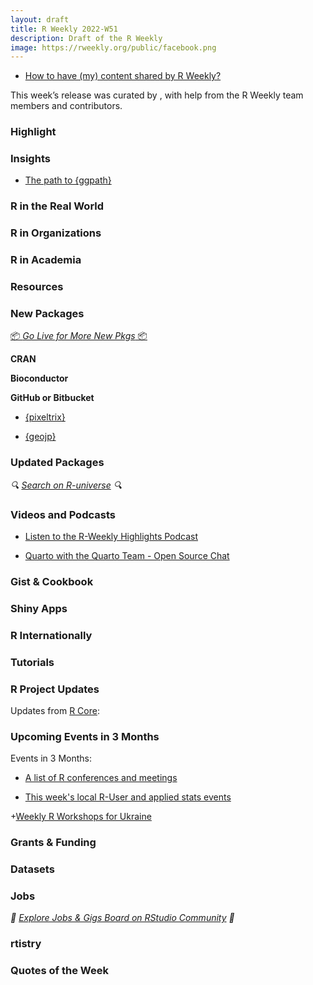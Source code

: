 ```yaml
---
layout: draft
title: R Weekly 2022-W51
description: Draft of the R Weekly
image: https://rweekly.org/public/facebook.png
---
```



+ [How to have (my) content shared by R Weekly?](https://github.com/rweekly/rweekly.org#how-to-have-my-content-shared-by-r-weekly)

This week’s release was curated by [](), with help from the R Weekly team members and contributors.



###  Highlight



### Insights

+ [The path to {ggpath}](https://posit.co/blog/the-path-to-ggpath/)

### R in the Real World



###  R in Organizations



###  R in Academia



###  Resources



###  New Packages

<p class="added-hostname"><a href="https://rweekly.org/live" target="_blank" class="externalLink">📦 <i>Go Live for More New Pkgs</i> 📦</a></p>


**CRAN**



**Bioconductor**



**GitHub or Bitbucket**

+ [{pixeltrix}](https://github.com/matt-dray/pixeltrix)

+ [{geojp}](https://github.com/babayoshihiko/geojp)

### Updated Packages

<i>🔍 [Search on R-universe](https://r-universe.dev/search/) 🔍</i>

###  Videos and Podcasts

* [Listen to the R-Weekly Highlights Podcast](https://rweekly.fireside.fm/)

+ [Quarto with the Quarto Team - Open Source Chat](https://www.youtube.com/watch?v=p5zrqrFqCTo)


### Gist & Cookbook



### Shiny Apps



### R Internationally



###  Tutorials



<!--<div class="post-more-begin></div><div class="post-more-end"></div>-->

###  R Project Updates

Updates from [R Core](http://developer.r-project.org/blosxom.cgi/R-devel/NEWS):


###  Upcoming Events in 3 Months

Events in 3 Months:


+ [A list of R conferences and meetings](https://jumpingrivers.github.io/meetingsR/events.html)

+ [This week's local R-User and applied stats events](https://community.rstudio.com/c/irl)

+[Weekly R Workshops for Ukraine](https://sites.google.com/view/dariia-mykhailyshyna/main/r-workshops-for-ukraine)

### Grants & Funding


### Datasets


### Jobs

<i>💼 [Explore Jobs & Gigs Board on RStudio Community](https://community.rstudio.com/c/jobs/) 💼</i>

###  rtistry


###  Quotes of the Week
